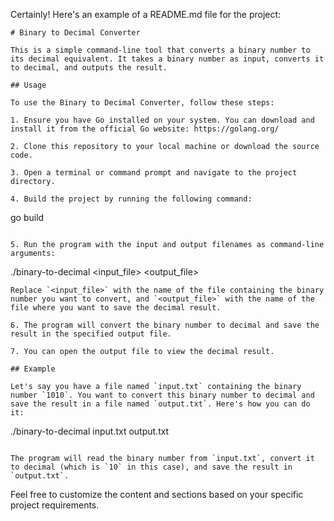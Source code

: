 Certainly! Here's an example of a README.md file for the project:

```
# Binary to Decimal Converter

This is a simple command-line tool that converts a binary number to its decimal equivalent. It takes a binary number as input, converts it to decimal, and outputs the result.

## Usage

To use the Binary to Decimal Converter, follow these steps:

1. Ensure you have Go installed on your system. You can download and install it from the official Go website: https://golang.org/

2. Clone this repository to your local machine or download the source code.

3. Open a terminal or command prompt and navigate to the project directory.

4. Build the project by running the following command:
   ```
   go build
   ```

5. Run the program with the input and output filenames as command-line arguments:
   ```
   ./binary-to-decimal <input_file> <output_file>
   ```
   Replace `<input_file>` with the name of the file containing the binary number you want to convert, and `<output_file>` with the name of the file where you want to save the decimal result.

6. The program will convert the binary number to decimal and save the result in the specified output file.

7. You can open the output file to view the decimal result.

## Example

Let's say you have a file named `input.txt` containing the binary number `1010`. You want to convert this binary number to decimal and save the result in a file named `output.txt`. Here's how you can do it:

```
./binary-to-decimal input.txt output.txt
```

The program will read the binary number from `input.txt`, convert it to decimal (which is `10` in this case), and save the result in `output.txt`.

```

Feel free to customize the content and sections based on your specific project requirements.
